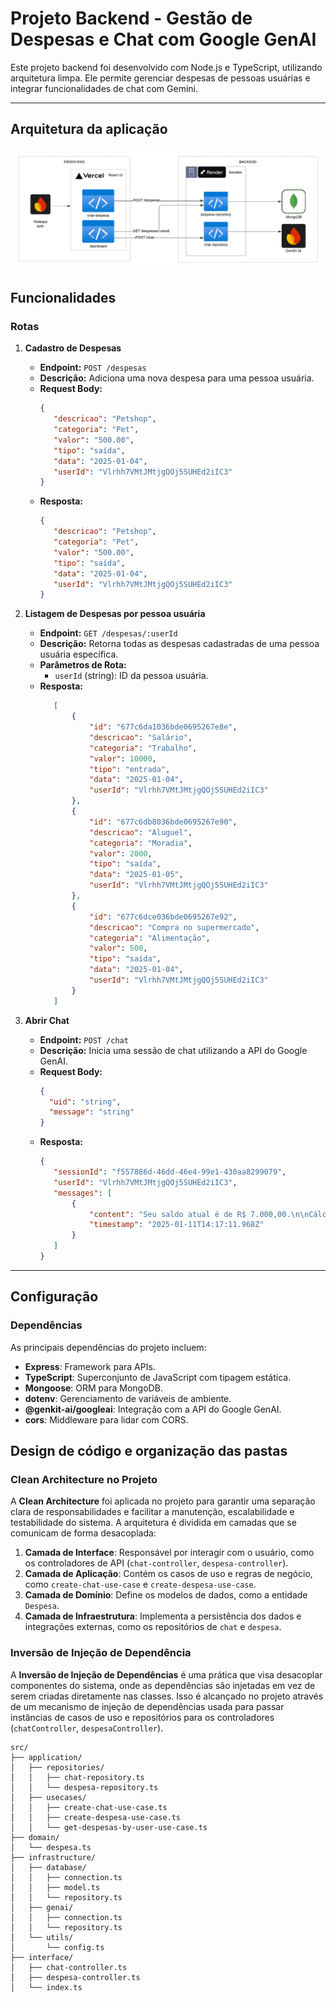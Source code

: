 # Projeto Backend - Gestão de Despesas e Chat com Google GenAI

Este projeto backend foi desenvolvido com Node.js e TypeScript, utilizando arquitetura limpa. Ele permite gerenciar despesas de pessoas usuárias e integrar funcionalidades de chat com Gemini.

---
## Arquitetura da aplicação

![Descrição da Imagem](pretalab.png)


## Funcionalidades

### Rotas

1. **Cadastro de Despesas**  
   - **Endpoint:** `POST /despesas`  
   - **Descrição:** Adiciona uma nova despesa para uma pessoa usuária.  
   - **Request Body:**  
     ```json
     {
        "descricao": "Petshop",
        "categoria": "Pet",
        "valor": "500.00",
        "tipo": "saída",
        "data": "2025-01-04",
        "userId": "Vlrhh7VMtJMtjgQOj5SUHEd2iIC3"
     }
     ```
   - **Resposta:**  
     ```json
     {
        "descricao": "Petshop",
        "categoria": "Pet",
        "valor": "500.00",
        "tipo": "saída",
        "data": "2025-01-04",
        "userId": "Vlrhh7VMtJMtjgQOj5SUHEd2iIC3"
     }
     ```

2. **Listagem de Despesas por pessoa usuária**
   - **Endpoint:** `GET /despesas/:userId`  
   - **Descrição:** Retorna todas as despesas cadastradas de uma pessoa usuária específica.  
   - **Parâmetros de Rota:**  
     - `userId` (string): ID da pessoa usuária.  
   - **Resposta:**  
     ```json
        [
            {
                "id": "677c6da1036bde0695267e8e",
                "descricao": "Salário",
                "categoria": "Trabalho",
                "valor": 10000,
                "tipo": "entrada",
                "data": "2025-01-04",
                "userId": "Vlrhh7VMtJMtjgQOj5SUHEd2iIC3"
            },
            {
                "id": "677c6db8036bde0695267e90",
                "descricao": "Aluguel",
                "categoria": "Moradia",
                "valor": 2000,
                "tipo": "saída",
                "data": "2025-01-05",
                "userId": "Vlrhh7VMtJMtjgQOj5SUHEd2iIC3"
            },
            {
                "id": "677c6dce036bde0695267e92",
                "descricao": "Compra no supermercado",
                "categoria": "Alimentação",
                "valor": 500,
                "tipo": "saída",
                "data": "2025-01-04",
                "userId": "Vlrhh7VMtJMtjgQOj5SUHEd2iIC3"
            }
        ]
     ```

3. **Abrir Chat**  
   - **Endpoint:** `POST /chat`  
   - **Descrição:** Inicia uma sessão de chat utilizando a API do Google GenAI.  
   - **Request Body:**  
     ```json
     {
       "uid": "string",
       "message": "string"
     }
     ```
   - **Resposta:**  
     ```json
     {
        "sessionId": "f557886d-46dd-46e4-99e1-430aa8299079",
        "userId": "Vlrhh7VMtJMtjgQOj5SUHEd2iIC3",
        "messages": [
            {
                "content": "Seu saldo atual é de R$ 7.000,00.\n\nCálculo:\nEntrada total: R$ 10.000,00 (Salário)\nSaída total: R$ 2.000,00 (Aluguel) + R$ 500,00 (Supermercado) + R$ 500,00 (Petshop) = R$ 3.000,00\nSaldo: R$ 10.000,00 - R$ 3.000,00 = R$ 7.000,00\n",
                "timestamp": "2025-01-11T14:17:11.968Z"
            }
        ]
     }
     ```

---

## Configuração

### Dependências

As principais dependências do projeto incluem:

- **Express**: Framework para APIs.  
- **TypeScript**: Superconjunto de JavaScript com tipagem estática.  
- **Mongoose**: ORM para MongoDB.  
- **dotenv**: Gerenciamento de variáveis de ambiente.  
- **@genkit-ai/googleai**: Integração com a API do Google GenAI.  
- **cors**: Middleware para lidar com CORS.


## Design de código e organização das pastas

### Clean Architecture no Projeto

A **Clean Architecture** foi aplicada no projeto para garantir uma separação clara de responsabilidades e facilitar a manutenção, escalabilidade e testabilidade do sistema. A arquitetura é dividida em camadas que se comunicam de forma desacoplada:

1. **Camada de Interface**: Responsável por interagir com o usuário, como os controladores de API (`chat-controller`, `despesa-controller`).
2. **Camada de Aplicação**: Contém os casos de uso e regras de negócio, como `create-chat-use-case` e `create-despesa-use-case`.
3. **Camada de Domínio**: Define os modelos de dados, como a entidade `Despesa`.
4. **Camada de Infraestrutura**: Implementa a persistência dos dados e integrações externas, como os repositórios de `chat` e `despesa`.

### Inversão de Injeção de Dependência

A **Inversão de Injeção de Dependências** é uma prática que visa desacoplar componentes do sistema, onde as dependências são injetadas em vez de serem criadas diretamente nas classes. Isso é alcançado no projeto através de um mecanismo de injeção de dependências usada para passar instâncias de casos de uso e repositórios para os controladores (`chatController`, `despesaController`).

````
src/
├── application/
│   ├── repositories/
│   │   ├── chat-repository.ts
│   │   └── despesa-repository.ts
│   ├── usecases/
│   │   ├── create-chat-use-case.ts
│   │   ├── create-despesa-use-case.ts
│   │   └── get-despesas-by-user-use-case.ts
├── domain/
│   └── despesa.ts
├── infrastructure/
│   ├── database/
│   │   ├── connection.ts
│   │   ├── model.ts
│   │   └── repository.ts
│   ├── genai/
│   │   ├── connection.ts
│   │   └── repository.ts
│   └── utils/
│       └── config.ts
├── interface/
│   ├── chat-controller.ts
│   ├── despesa-controller.ts
│   └── index.ts

````
